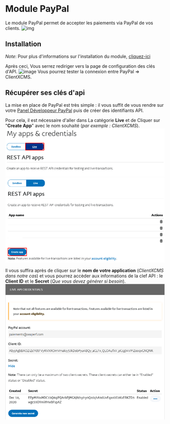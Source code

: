 # Module PayPal
Le module PayPal permet de accepter les paiements via PayPal de vos clients.
![img](https://cdn.pixabay.com/photo/2015/05/26/09/37/paypal-784404_1280.png)
## Installation
*Note*: Pour plus d'informations sur l'installation du module, [cliquez-ici](https://clientxcms.com/docs/fr/modules)

Après ceci, Vous serrez rediriger vers la page de configuration des clés d'API.
![image](https://media.discordapp.net/attachments/869988089039323246/871693405628026920/unknown.png, "vérification connexion")
Vous pourrez tester la connexion entre PayPal => ClientXCMS.

## Récupérer ses clés d'api


La mise en place de PayPal est très simple : il vous suffit de vous rendre sur votre [Panel Développeur PayPal](https://developer.paypal.com/developer/applications) puis de créer des identifiants API.

Pour cela, il est nécessaire d'aller dans La catégorie **Live** et de Cliquer sur "**Create App**" avec le nom souhaité (*par exemple : ClientXCMS*).
![image](https://raw.githubusercontent.com/ClientXCMS/docs/master/fr/images/paypal/live.png "Catégorie Live")
![image](https://raw.githubusercontent.com/ClientXCMS/docs/master/fr/images/paypal/creation.png "Création de la Clef")

Il vous suffira après de cliquer sur le **nom de votre application** (*ClientXCMS dans notre cas*) et vous pourrez accèder aux informations de la clef API : le **Client ID** et le **Secret** (*Que vous devez générer si besoin*).
![image](https://raw.githubusercontent.com/ClientXCMS/docs/master/fr/images/paypal/informations.png "Informations")
